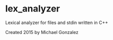 # lex_analyzer
Lexical analyzer for files and stdin written in C++

Created 2015 by Michael Gonzalez
